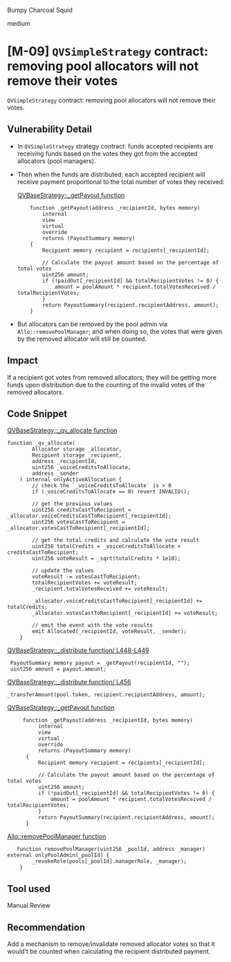 Bumpy Charcoal Squid

medium

# [M-09] `QVSimpleStrategy` contract: removing pool allocators will not remove their votes

`QVSimpleStrategy` contract: removing pool allocators will not remove their votes.

## Vulnerability Detail

- In `QVSimpleStrategy` strategy contract: funds accepted recipients are receiving funds based on the votes they got from the accepted allocators (pool managers).

- Then when the funds are distributed; each accepted recipient will receive payment proportional to the total number of votes they received:

  [QVBaseStrategy::\_getPayout function](https://github.com/sherlock-audit/2023-09-Gitcoin/blob/6430c8004017e96ae2f5aac365bdefd0b6eeea72/allo-v2/contracts/strategies/qv-base/QVBaseStrategy.sol#L559-L574)

  ```solidity
      function _getPayout(address _recipientId, bytes memory)
          internal
          view
          virtual
          override
          returns (PayoutSummary memory)
      {
          Recipient memory recipient = recipients[_recipientId];

          // Calculate the payout amount based on the percentage of total votes
          uint256 amount;
          if (!paidOut[_recipientId] && totalRecipientVotes != 0) {
              amount = poolAmount * recipient.totalVotesReceived / totalRecipientVotes;
          }
          return PayoutSummary(recipient.recipientAddress, amount);
      }
  ```

- But allocators can be removed by the pool admin via `Allo::removePoolManager`; and when doing so, the votes that were given by the removed allocator will still be counted.

## Impact

If a recipient got votes from removed allocators; they will be getting more funds upon distribution due to the counting of the invalid votes of the removed allocators.

## Code Snippet

[QVBaseStrategy::\_qv_allocate function](https://github.com/sherlock-audit/2023-09-Gitcoin/blob/6430c8004017e96ae2f5aac365bdefd0b6eeea72/allo-v2/contracts/strategies/qv-base/QVBaseStrategy.sol#L506-L534)

```solidity
function _qv_allocate(
        Allocator storage _allocator,
        Recipient storage _recipient,
        address _recipientId,
        uint256 _voiceCreditsToAllocate,
        address _sender
    ) internal onlyActiveAllocation {
        // check the `_voiceCreditsToAllocate` is > 0
        if (_voiceCreditsToAllocate == 0) revert INVALID();

        // get the previous values
        uint256 creditsCastToRecipient = _allocator.voiceCreditsCastToRecipient[_recipientId];
        uint256 votesCastToRecipient = _allocator.votesCastToRecipient[_recipientId];

        // get the total credits and calculate the vote result
        uint256 totalCredits = _voiceCreditsToAllocate + creditsCastToRecipient;
        uint256 voteResult = _sqrt(totalCredits * 1e18);

        // update the values
        voteResult -= votesCastToRecipient;
        totalRecipientVotes += voteResult;
        _recipient.totalVotesReceived += voteResult;

        _allocator.voiceCreditsCastToRecipient[_recipientId] += totalCredits;
        _allocator.votesCastToRecipient[_recipientId] += voteResult;

        // emit the event with the vote results
        emit Allocated(_recipientId, voteResult, _sender);
    }
```

[QVBaseStrategy::\_distribute function/ L448-L449](https://github.com/sherlock-audit/2023-09-Gitcoin/blob/6430c8004017e96ae2f5aac365bdefd0b6eeea72/allo-v2/contracts/strategies/qv-base/QVBaseStrategy.sol#L448-L449)

```solidity
 PayoutSummary memory payout = _getPayout(recipientId, "");
 uint256 amount = payout.amount;
```

[QVBaseStrategy::\_distribute function/ L456](https://github.com/sherlock-audit/2023-09-Gitcoin/blob/6430c8004017e96ae2f5aac365bdefd0b6eeea72/allo-v2/contracts/strategies/qv-base/QVBaseStrategy.sol#L456)

```solidity
_transferAmount(pool.token, recipient.recipientAddress, amount);
```

[QVBaseStrategy::\_getPayout function](https://github.com/sherlock-audit/2023-09-Gitcoin/blob/6430c8004017e96ae2f5aac365bdefd0b6eeea72/allo-v2/contracts/strategies/qv-base/QVBaseStrategy.sol#L559-L574)

```solidity
     function _getPayout(address _recipientId, bytes memory)
          internal
          view
          virtual
          override
          returns (PayoutSummary memory)
      {
          Recipient memory recipient = recipients[_recipientId];

          // Calculate the payout amount based on the percentage of total votes
          uint256 amount;
          if (!paidOut[_recipientId] && totalRecipientVotes != 0) {
              amount = poolAmount * recipient.totalVotesReceived / totalRecipientVotes;
          }
          return PayoutSummary(recipient.recipientAddress, amount);
      }
```

[Allo::removePoolManager function](https://github.com/sherlock-audit/2023-09-Gitcoin/blob/6430c8004017e96ae2f5aac365bdefd0b6eeea72/allo-v2/contracts/core/Allo.sol#L275-L277)

```solidity
   function removePoolManager(uint256 _poolId, address _manager) external onlyPoolAdmin(_poolId) {
        _revokeRole(pools[_poolId].managerRole, _manager);
    }
```

## Tool used

Manual Review

## Recommendation

Add a mechanism to remove/invalidate removed allocator votes so that it would't be counted when calculating the recipient distributed payment.